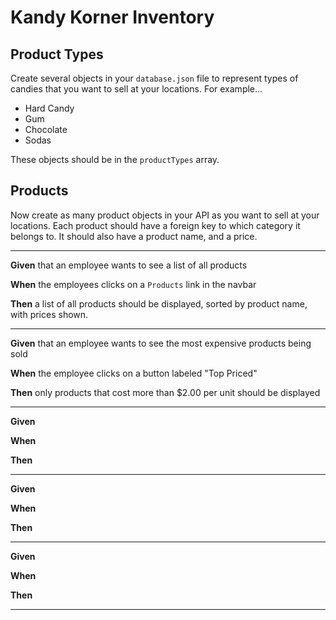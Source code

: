 # Kandy Korner Inventory

## Product Types

Create several objects in your `database.json` file to represent types of candies that you want to sell at your locations. For example...

* Hard Candy
* Gum
* Chocolate
* Sodas

These objects should be in the `productTypes` array.

## Products

Now create as many product objects in your API as you want to sell at your locations. Each product should have a foreign key to which category it belongs to. It should also have a product name, and a price.

---

**Given** that an employee wants to see a list of all products

**When** the employees clicks on a `Products` link in the navbar

**Then** a list of all products should be displayed, sorted by product name, with prices shown.

---

**Given** that an employee wants to see the most expensive products being sold

**When** the employee clicks on a button labeled "Top Priced"

**Then** only products that cost more than $2.00 per unit should be displayed

---
**Given**

**When**

**Then**

---
**Given**

**When**

**Then**

---
**Given**

**When**

**Then**

---
